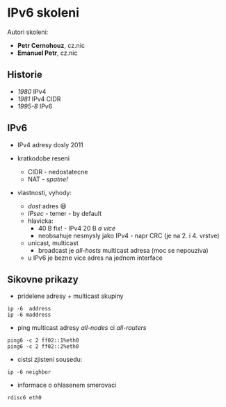 # IPv6 skoleni

Autori skoleni:
- **Petr Cernohouz**, cz.nic
- **Emanuel Petr**, cz.nic

## Historie

- *1980* IPv4
- *1981* IPv4 CIDR
- *1995-8* IPv6

## IPv6

- IPv4 adresy dosly 2011
- kratkodobe reseni
  - CIDR - nedostatecne
  - NAT - *spatne!*

- vlastnosti, vyhody:
  - *dost* adres :smile:
  - *IPsec* - temer - by default
  - hlavicka:
    - 40 B fix! - IPv4 20 B *a vice*
    - neobsahuje nesmysly jako IPv4 - napr CRC (je na 2. i 4. vrstve)
  - unicast, multicast
    - broadcast je *all-hosts* multicast adresa (moc se nepouziva)
  - u IPv6 je bezne vice adres na jednom interface

## Sikovne prikazy

- pridelene adresy + multicast skupiny

```
ip -6  address
ip -6 maddress
```

- ping multicast adresy *all-nodes* ci *all-routers*

```
ping6 -c 2 ff02::1%eth0
ping6 -c 2 ff02::2%eth0
```

- cistsi zjisteni sousedu:

```
ip -6 neighbor
```

- informace o ohlasenem smerovaci

```
rdisc6 eth0
```
